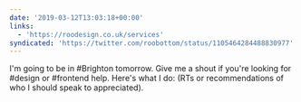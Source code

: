 ```yaml
---
date: '2019-03-12T13:03:18+00:00'
links:
  - 'https://roodesign.co.uk/services'
syndicated: 'https://twitter.com/roobottom/status/1105464284488830977'
---
```

I'm going to be in #Brighton tomorrow. Give me a shout if you're looking for #design or #frontend help. Here's what I do:  (RTs or recommendations of who I should speak to appreciated).
